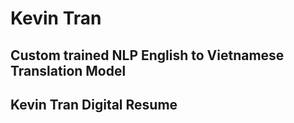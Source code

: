 # Kevin Tran
## Custom trained NLP English to Vietnamese Translation Model

## Kevin Tran Digital Resume
